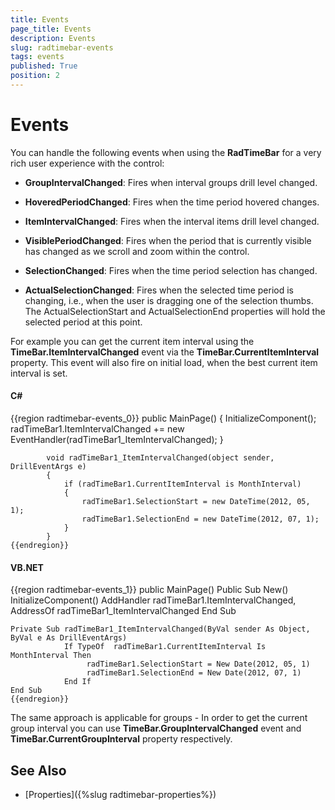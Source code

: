 ```yaml
---
title: Events
page_title: Events
description: Events
slug: radtimebar-events
tags: events
published: True
position: 2
---
```


# Events

You can handle the following events when using the __RadTimeBar__ for a very rich user experience with the control:

* __GroupIntervalChanged__: Fires when interval groups drill level changed.

* __HoveredPeriodChanged__: Fires when the time period hovered changes.

* __ItemIntervalChanged__: Fires when the interval items drill level changed. 

* __VisiblePeriodChanged__: Fires when the period that is currently visible has changed as we scroll and zoom within the control.

* __SelectionChanged__: Fires when the time period selection has changed.

* __ActualSelectionChanged__: Fires when the selected time period is changing, i.e., when the user is dragging one of the selection thumbs. The ActualSelectionStart and ActualSelectionEnd properties will hold the selected period at this point.

For example you can get the current item interval using the __TimeBar.ItemIntervalChanged__ event via the __TimeBar.CurrentItemInterval__ property.
This event will also fire on initial load, when the best current item interval is set.
        

#### __C#__

{{region radtimebar-events_0}}
		      public MainPage()
	        {
	            InitializeComponent();
	            radTimeBar1.ItemIntervalChanged += new EventHandler<DrillEventArgs>(radTimeBar1_ItemIntervalChanged);
	        }
	
	        void radTimeBar1_ItemIntervalChanged(object sender, DrillEventArgs e)
	        {
	            if (radTimeBar1.CurrentItemInterval is MonthInterval)
	            {
	                radTimeBar1.SelectionStart = new DateTime(2012, 05, 1);
	                radTimeBar1.SelectionEnd = new DateTime(2012, 07, 1);
	            }
	        }
	{{endregion}}



#### __VB.NET__

{{region radtimebar-events_1}}
	   public MainPage()
	   Public Sub New()
		InitializeComponent()
		AddHandler radTimeBar1.ItemIntervalChanged,      AddressOf radTimeBar1_ItemIntervalChanged
	   End Sub
	
	Private Sub radTimeBar1_ItemIntervalChanged(ByVal sender As Object, ByVal e As DrillEventArgs)
				If TypeOf  radTimeBar1.CurrentItemInterval Is MonthInterval Then
					 radTimeBar1.SelectionStart = New Date(2012, 05, 1)
					 radTimeBar1.SelectionEnd = New Date(2012, 07, 1)
				End If
	End Sub
	{{endregion}}


The same approach is applicable for groups - In order to get the current group interval you can use __TimeBar.GroupIntervalChanged__ event and __TimeBar.CurrentGroupInterval__ property respectively.
      
## See Also

* [Properties]({%slug radtimebar-properties%})